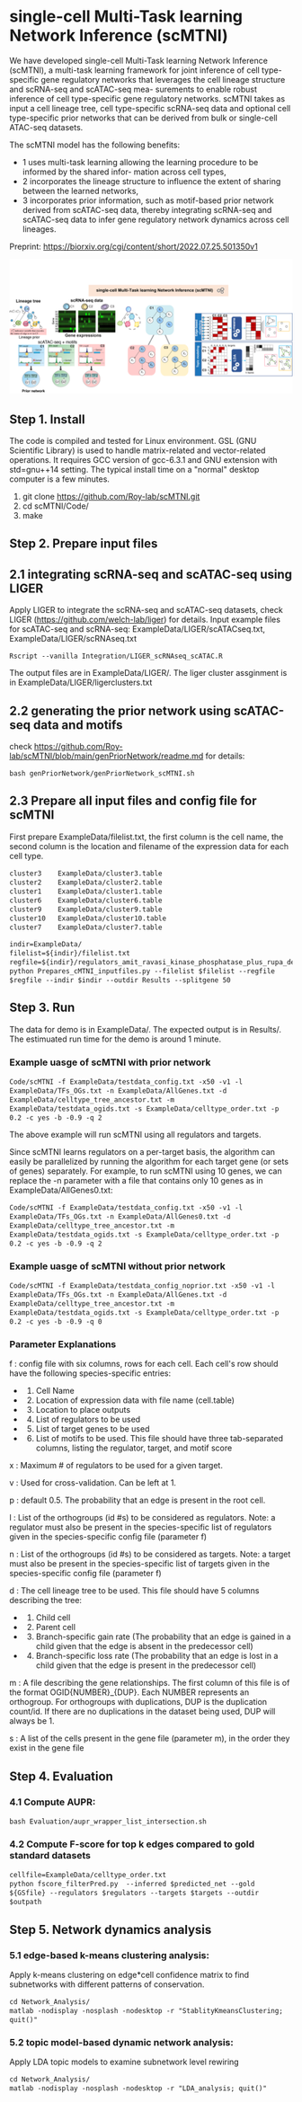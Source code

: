 # single-cell Multi-Task learning Network Inference (scMTNI)


We have developed single-cell Multi-Task learning Network Inference (scMTNI), a multi-task learning framework for joint inference of cell type-specific gene regulatory networks that leverages the cell lineage structure and scRNA-seq and scATAC-seq mea- surements to enable robust inference of cell type-specific gene regulatory networks. scMTNI takes as input a cell lineage tree, cell type-specific scRNA-seq data and optional cell type-specific prior networks that can be derived from bulk or single-cell ATAC-seq datasets. 

The scMTNI model has the following benefits: 
- 1 uses multi-task learning allowing the learning procedure to be informed by the shared infor- mation across cell types, 
- 2 incorporates the lineage structure to influence the extent of sharing between the learned networks, 
- 3 incorporates prior information, such as motif-based prior network derived from scATAC-seq data, thereby integrating scRNA-seq and scATAC-seq data to infer gene regulatory network dynamics across cell lineages.

Preprint: https://biorxiv.org/cgi/content/short/2022.07.25.501350v1

![alt text](figures_doc/scMTNI_v2.png)

## Step 1. Install
The code is compiled and tested for Linux environment. 
GSL (GNU Scientific Library) is used to handle matrix-related and vector-related operations.
It requires GCC version of gcc-6.3.1 and GNU extension with std=gnu++14 setting. The typical install time on a "normal" desktop computer is a few minutes.

1) git clone https://github.com/Roy-lab/scMTNI.git 
2) cd scMTNI/Code/ 
3) make


## Step 2. Prepare input files
## 2.1 integrating scRNA-seq and scATAC-seq using LIGER
Apply LIGER to integrate the scRNA-seq and scATAC-seq datasets, check LIGER (https://github.com/welch-lab/liger) for details. 
Input example files for scATAC-seq and scRNA-seq: ExampleData/LIGER/scATACseq.txt, ExampleData/LIGER/scRNAseq.txt

```
Rscript --vanilla Integration/LIGER_scRNAseq_scATAC.R
```
The output files are in ExampleData/LIGER/. The liger cluster assginment is in ExampleData/LIGER/ligerclusters.txt

## 2.2 generating the prior network using scATAC-seq data and motifs
check https://github.com/Roy-lab/scMTNI/blob/main/genPriorNetwork/readme.md for details:
```
bash genPriorNetwork/genPriorNetwork_scMTNI.sh
```

## 2.3 Prepare all input files and config file for scMTNI
First prepare ExampleData/filelist.txt, the first column is the cell name, the second column is the location and filename of the expression data for each cell type. 
```cluster8	ExampleData/cluster8.table
cluster3	ExampleData/cluster3.table
cluster2	ExampleData/cluster2.table
cluster1	ExampleData/cluster1.table
cluster6	ExampleData/cluster6.table
cluster9	ExampleData/cluster9.table
cluster10	ExampleData/cluster10.table
cluster7	ExampleData/cluster7.table
```

```
indir=ExampleData/
filelist=${indir}/filelist.txt
regfile=${indir}/regulators_amit_ravasi_kinase_phosphatase_plus_rupa_debbie_ali_mitoribogenes_rm.txt
python Prepares_cMTNI_inputfiles.py --filelist $filelist --regfile $regfile --indir $indir --outdir Results --splitgene 50
```

## Step 3. Run
The data for demo is in ExampleData/. The expected output is in Results/. The estimuated run time for the demo is around 1 minute.

### Example uasge of scMTNI with prior network
```
Code/scMTNI -f ExampleData/testdata_config.txt -x50 -v1 -l ExampleData/TFs_OGs.txt -n ExampleData/AllGenes.txt -d ExampleData/celltype_tree_ancestor.txt -m ExampleData/testdata_ogids.txt -s ExampleData/celltype_order.txt -p 0.2 -c yes -b -0.9 -q 2 
```
The above example will run scMTNI using all regulators and targets. 


Since scMTNI learns regulators on a per-target basis, the algorithm can easily be parallelized by running the algorithm for each target gene (or sets of genes) separately. For example, to run scMTNI using 10 genes, we can replace the -n parameter with a file that contains only 10 genes as in ExampleData/AllGenes0.txt:

```
Code/scMTNI -f ExampleData/testdata_config.txt -x50 -v1 -l ExampleData/TFs_OGs.txt -n ExampleData/AllGenes0.txt -d ExampleData/celltype_tree_ancestor.txt -m ExampleData/testdata_ogids.txt -s ExampleData/celltype_order.txt -p 0.2 -c yes -b -0.9 -q 2 
```

### Example uasge of scMTNI without prior network
```
Code/scMTNI -f ExampleData/testdata_config_noprior.txt -x50 -v1 -l ExampleData/TFs_OGs.txt -n ExampleData/AllGenes.txt -d ExampleData/celltype_tree_ancestor.txt -m ExampleData/testdata_ogids.txt -s ExampleData/celltype_order.txt -p 0.2 -c yes -b -0.9 -q 0
```

### Parameter Explanations
f : config file with six columns, rows for each cell. Each cell's row should have the following species-specific entries:
- 1. Cell Name
- 2. Location of expression data with file name (cell.table)
- 3. Location to place outputs
- 4. List of regulators to be used
- 5. List of target genes to be used
- 6. List of motifs to be used. This file should have three tab-separated columns, listing the regulator, target, and motif score

x : Maximum # of regulators to be used for a given target.

v : Used for cross-validation. Can be left at 1.

p : default 0.5. The probability that an edge is present in the root cell.

l : List of the orthogroups (id #s) to be considered as regulators. Note: a regulator must also be present in the species-specific list of regulators given in the species-specific config file (parameter f)

n : List of the orthogroups (id #s) to be considered as targets. Note: a target must also be present in the species-specific list of targets given in the species-specific config file (parameter f)

d : The cell lineage tree to be used. This file should have 5 columns describing the tree:
- 1. Child cell
- 2. Parent cell
- 3. Branch-specific gain rate (The probability that an edge is gained in a child given that the edge is absent in the predecessor cell)
- 4. Branch-specific loss rate (The probability that an edge is lost in a child given that the edge is present in the predecessor cell)

m : A file describing the gene relationships. The first column of this file is of the format OGID{NUMBER}_{DUP}. Each NUMBER represents an orthogroup. For orthogroups with duplications, DUP is the duplication count/id. If there are no duplications in the dataset being used, DUP will always be 1.

s : A list of the cells present in the gene file (parameter m), in the order they exist in the gene file



## Step 4. Evaluation
### 4.1 Compute AUPR:
```
bash Evaluation/aupr_wrapper_list_intersection.sh
```
 
### 4.2 Compute F-score for top k edges compared to gold standard datasets

```
cellfile=ExampleData/celltype_order.txt
python fscore_filterPred.py  --inferred $predicted_net --gold ${GSfile} --regulators $regulators --targets $targets --outdir $outpath
```

## Step 5. Network dynamics analysis
### 5.1 edge-based k-means clustering analysis:
Apply k-means clustering on edge*cell confidence matrix to find subnetworks with different patterns of conservation.

```
cd Network_Analysis/
matlab -nodisplay -nosplash -nodesktop -r "StablityKmeansClustering; quit()"
```

### 5.2 topic model-based dynamic network analysis:
Apply LDA topic models to examine subnetwork level rewiring 

```
cd Network_Analysis/
matlab -nodisplay -nosplash -nodesktop -r "LDA_analysis; quit()"
```




